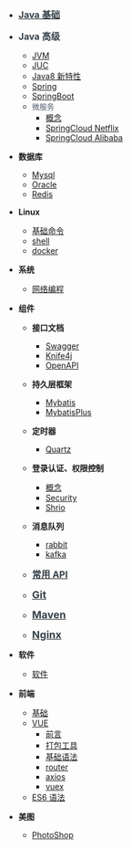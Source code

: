 - [<font color=#364149 size=3>**Java 基础**</font>](README.md)

- <font color=#364149 size=3>**Java 高级**</font>

  - [JVM](Java/JVM.md)
  - [JUC](Java/JUC.md)
  - [Java8 新特性](Java/Java8新特性.md)
  - [Spring](Java/Spring.md)
  - [SpringBoot](Java/SpringBoot.md)
  - <font color=#505d6b size=2.8px>微服务</font>
    - [概念](Java/微服务/概念.md)
    - [SpringCloud Netflix](Java/微服务/SpringCloudNetflix.md)
    - [SpringCloud Alibaba](Java/微服务/SpringCloudAlibaba.md)

- **数据库**

  - [Mysql](数据库/Mysql.md)
  - [Oracle](数据库/Oracle.md)
  - [Redis](数据库/Redis.md)

- **Linux**

  - [基础命令](Linux/基础命令.md)
  - [shell](Linux/shell.md)
  - [docker](Linux/docker.md)

- **系统**

  - [网络编程](网络/网络编程.md)

- **组件**

  - **接口文档**
    - [Swagger](组件/接口文档/swagger.md)
    - [Knife4j](组件/接口文档/knife4j.md)
    - [OpenAPI](组件/接口文档/OpenAPI.md)
  - **持久层框架**
    - [Mybatis](组件/ORM持久层框架/Mybatis.md)
    - [MybatisPlus](组件/ORM持久层框架/MybatisPlus.md)
  - **定时器**
    - [Quartz](组件/定时器/Quartz.md)
  - **登录认证、权限控制**
    - [概念](组件/登录认证及权限控制/)
    - [Security](组件/登录认证及权限控制/Security.md)
    - [Shrio](组件/登录认证及权限控制/Shrio.md)
  - **消息队列**

    - [rabbit](组件/消息队列/rabbitMQ.md)
    - [kafka](组件/消息队列/kafka.md)

  - [<font color=#364149 size=3>**常用 API**</font>](组件/三方依赖API.md)

  - [<font color=#364149 size=4>**Git**</font>](组件/Git.md)

  - [<font color=#364149 size=4>**Maven**</font>](组件/Maven.md)

  - [<font color=#364149 size=4>**Nginx**</font>](组件/Nginx.md)

- **软件**

  - [软件](软件/)

- **前端**

  - [基础](前端/基础/)
  - [VUE](前端/Vue/)
    - [前言](前端/Vue/1-前言.md)
    - [打包工具](前端/Vue/2-打包工具.md)
    - [基础语法](前端/Vue/3-基础语法.md)
    - [router](前端/Vue/4-router.md)
    - [axios](前端/Vue/5-axios.md)
    - [vuex](前端/Vue/6-vuex.md)
  - [ES6 语法](前端/ES6新语法/)

- **美图**
  - [PhotoShop](PhotoShop/)
